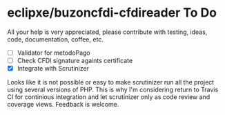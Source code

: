 # eclipxe/buzoncfdi-cfdireader To Do

All your help is very appreciated, please contribute with testing, ideas, code, documentation, coffee, etc.

- [ ] Validator for metodoPago
- [ ] Check CFDI signature againts certificate
- [X] Integrate with Scrutinizer

Looks like it is not possible or easy to make scrutinizer run all the project using several versions of PHP.
This is why I'm considering return to Travis CI for continious integration and let scrutinizer only as
code review and coverage views. Feedback is welcome.
